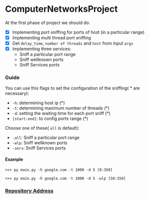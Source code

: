 # ComputerNetworksProject
At the first phase of project we should do:
- [x] Implementing port sniffing for ports of host (in a particular range)
- [x] Implementing multi thread port sniffing
- [x] Get `delay_time`, `number of threads` and `host` from input `args`
- [x] Implementing three services:
    - Sniff a particular port range
    - Sniff wellknown ports 
    - Sniff Services ports 

### Guide
You can use this flags to set the configuration of the sniffing( * are necessary):
- `-h`: determining host ip (*)
- `-t`: determining maximum number of threads (*)
- `-d`: setting the waiting time for each port sniff (*)
- `[start:end]`: to config ports range (*)

Choose one of these( `all` is default):
- `-all`: Sniff a particular port range
- `-wlp`: Sniff wellknown ports
- `-serv`: Sniff Services ports

#### Example

```
>>> py main.py -h google.com -t 1000 -d 5 [0:350]

```

```
>>> py main.py -h google.com -t 1000 -d 5 -wlp [50:350]

```
### [Repository Address](https://github.com/Mehran-Kazemnia/ComputerNetworksProject)
